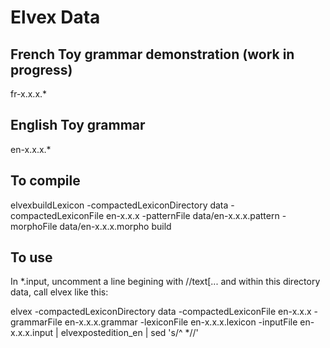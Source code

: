 Elvex Data
=====

French Toy grammar demonstration (work in progress)
-------
fr-x.x.x.*

English Toy grammar
-------
en-x.x.x.*

To compile
-------
elvexbuildLexicon -compactedLexiconDirectory data -compactedLexiconFile en-x.x.x -patternFile data/en-x.x.x.pattern -morphoFile data/en-x.x.x.morpho build

To use
-------
In *.input, uncomment a line begining with //text[...
and within this directory data, call elvex like this:

elvex -compactedLexiconDirectory data -compactedLexiconFile en-x.x.x -grammarFile en-x.x.x.grammar -lexiconFile en-x.x.x.lexicon -inputFile en-x.x.x.input
| elvexpostedition_en | sed 's/^ *//'

